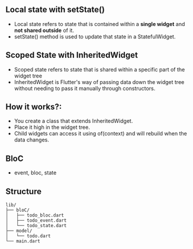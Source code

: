 ## Local state with setState()

- Local state refers to state that is contained within a **single widget** and **not shared outside** of it.
- setState() method is used to update that state in a StatefulWidget.

## Scoped State with InheritedWidget

- Scoped state refers to state that is shared within a specific part of the widget tree
- InheritedWidget is Flutter's way of passing data down the widget tree without needing to pass it manually through constructors.

## How it works?:

- You create a class that extends InheritedWidget.
- Place it high in the widget tree.
- Child widgets can access it using of(context) and will rebuild when the data changes.

## BloC

- event, bloc, state

## Structure

    lib/
    ├── bloC/
    │   ├── todo_bloc.dart
    │   ├── todo_event.dart
    │   └── todo_state.dart
    ├── model/
    │   └── todo.dart
    └── main.dart
